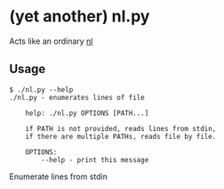 # (yet another) nl.py

Acts like an ordinary [nl](https://man7.org/linux/man-pages/man1/nl.1.html)

## Usage

```
$ ./nl.py --help
./nl.py - enumerates lines of file

    help: ./nl.py OPTIONS [PATH...]

    if PATH is not provided, reads lines from stdin,
    if there are multiple PATHs, reads file by file.

    OPTIONS:
        --help - print this message

```

Enumerate lines from stdin

```


```
